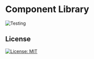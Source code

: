# Component Library
![Testing](https://github.com/mingsumsze/design-system/actions/workflows/ci.yml/badge.svg)

## License
[![License: MIT](https://img.shields.io/badge/License-MIT-yellow.svg)](https://opensource.org/licenses/MIT)
